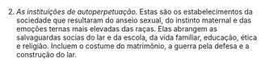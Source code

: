 ﻿2. *As instituições de autoperpetuação.* Estas são os estabelecimentos da sociedade que resultaram do anseio sexual, do instinto maternal e das emoções ternas mais elevadas das raças. Elas abrangem as salvaguardas socias do lar e da escola, da vida familiar, educação, ética e religião. Incluem o costume do matrimônio, a guerra pela defesa e a construção do lar.